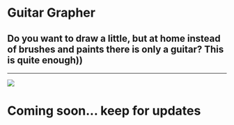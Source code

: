 # Guitar Grapher

## Do you want to draw a little, but at home instead of brushes and paints there is only a guitar? This is quite enough))
---
![](https://github.com/Andy666Fox/GuitarGrapher/blob/main/readme_images/load.png?raw=true)
# Coming soon... keep for updates